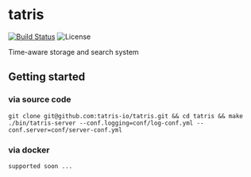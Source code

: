 # tatris
[![Build Status](https://github.com/tatris-io/tatris/actions/workflows/build.yml/badge.svg)](https://github.com/tatris-io/tatris/actions/workflows/build.yml)
![License](https://img.shields.io/badge/license-Apache--2.0-green.svg)

Time-aware storage and search system


## Getting started

### via source code
```
git clone git@github.com:tatris-io/tatris.git && cd tatris && make
./bin/tatris-server --conf.logging=conf/log-conf.yml --conf.server=conf/server-conf.yml
```

### via docker
```
supported soon ...
```